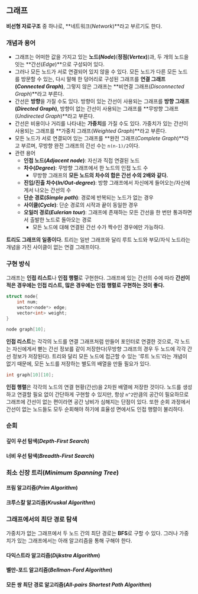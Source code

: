 ## 그래프

**비선형 자료구조** 중 하나로, **네트워크(*Network*)**라고 부르기도 한다.

### 개념과 용어

 * 그래프는 어떠한 값을 가지고 있는 **노드(*Node*)**(**정점(*Vertex*)**)과, 두 개의 노드을 잇는 **간선(*Edge*)**으로 구성되어 있다.
 * 그러나 모든 노드가 서로 연결되어 있지 않을 수 있다. 모든 노드가 다른 모든 노드를 방문할 수 있는, 다시 말해 한 덩어리로 구성된 그래프를 **연결 그래프(*Connected Graph*)**, 그렇지 않은 그래프는 **비연결 그래프(*Disconnected Graph*)**라고 부른다.
 * 간선은 **방향**을 가질 수도 있다. 방향이 있는 간선이 사용되는 그래프를 **방향 그래프(*Directed Graph*)**, 방향이 없는 간선이 사용되는 그래프를 **무방향 그래프(*Undirected Graph*)**라고 부른다.
 * 간선은 비용이나 거리를 나타내는 **가중치**를 가질 수도 있다. 가중치가 있는 간선이 사용되는 그래프를 **가중치 그래프(*Weighted Graph*)**라고 부른다.
 * 모든 노드가 서로 연결되어 있는 그래프를 **완전 그래프(*Complete Graph*)**라고 부르며, 무방향 완전 그래프의 간선 수는 `n(n-1)/2`이다.
 * 관련 용어
   * **인접 노드(*Adjacent node*)**: 자신과 직접 연결된 노드
   * **차수(*Degree*)**: 무방향 그래프에서 한 노드의 인접 노드 수
     * 무방향 그래프의 **모든 노드의 차수의 합은 간선 수의 2배와 같다.**
   * **진입/진출 차수(*In/Out-degree*)**: 방향 그래프에서 자신에게 들어오는/자신에게서 나오는 간선의 수
   * **단순 경로(*Simple path*)**: 경로에 반복되는 노드가 없는 경우
   * **사이클(*Cycle*)**: 단순 경로의 시작과 끝이 동일한 경우
   * **오일러 경로(*Eulerian tour*)**: 그래프에 존재하는 모든 간선을 한 번만 통과하면서 출발한 노드로 돌아오는 경로
     * 모든 노드에 대해 연결된 간선 수가 짝수인 경우에만 가능하다.

**트리도 그래프의 일종이다.** 트리는 일반 그래프와 달리 루트 노드와 부모/자식 노드라는 개념을 가진 사이클이 없는 연결 그래프이다.

### 구현 방식

그래프는 **인접 리스트**나 **인접 행렬**로 구현한다. 그래프에 있는 간선의 수에 따라 **간선이 적은 경우에는 인접 리스트, 많은 경우에는 인접 행렬로 구현하는 것이 좋다.**

```c++
struct node{
    int num;
    vector<node*> edge;
    vector<int> weight;
}

node graph[10];
```

**인접 리스트**는 각각의 노드를 연결 그래프처럼 만들어 포인터로 연결한 것으로, 각 노드는 자신에게서 뻗는 간선 정보를 같이 저장한다(무방향 그래프의 경우 두 노드에 각각 간선 정보가 저장된다). 트리와 달리 모든 노드에 접근할 수 있는 '루트 노드'라는 개념이 없기 때문에, 모든 노드를 저장하는 별도의 배열을 만들 필요가 있다.

```c++
int graph[10][10];
```

**인접 행렬**은 각각의 노드의 연결 현황(간선)을 2차원 배열에 저장한 것이다. 노드를 생성하고 연결할 필요 없이 간단하게 구현할 수 있지만, 항상 `n^2`만큼의 공간이 필요하므로 그래프에 간선이 없는 편이라면 공간 낭비가 심해지는 단점이 있다. 또한 순회 과정에서 간선이 없는 노드들도 모두 순회해야 하기에 효율성 면에서도 인접 행렬이 불리하다.

### 순회

#### 깊이 우선 탐색(*Depth-First Search*)

#### 너비 우선 탐색(*Breadth-First Search*)

### 최소 신장 트리(*Minimum Spanning Tree*)

#### 프림 알고리즘(*Prim Algorithm*)

#### 크루스칼 알고리즘(*Kruskal Algorithm*)

### 그래프에서의 최단 경로 탐색

가중치가 없는 그래프에서 두 노드 간의 최단 경로는 **BFS**로 구할 수 있다. 그러나 가중치가 있는 그래프에서는 아래 알고리즘을 통해 구해야 한다.

#### 다익스트라 알고리즘(*Dijkstra Algorithm*)

#### 벨만-포드 알고리즘(*Bellman-Ford Algorithm*)

#### 모든 쌍 최단 경로 알고리즘(*All-pairs Shortest Path Algorithm*)

